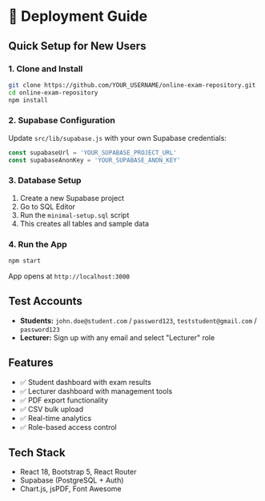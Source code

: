 # 🚀 Deployment Guide

## Quick Setup for New Users

### 1. Clone and Install
```bash
git clone https://github.com/YOUR_USERNAME/online-exam-repository.git
cd online-exam-repository
npm install
```

### 2. Supabase Configuration
Update `src/lib/supabase.js` with your own Supabase credentials:
```javascript
const supabaseUrl = 'YOUR_SUPABASE_PROJECT_URL'
const supabaseAnonKey = 'YOUR_SUPABASE_ANON_KEY'
```

### 3. Database Setup
1. Create a new Supabase project
2. Go to SQL Editor
3. Run the `minimal-setup.sql` script
4. This creates all tables and sample data

### 4. Run the App
```bash
npm start
```
App opens at `http://localhost:3000`

## Test Accounts
- **Students:** `john.doe@student.com` / `password123`, `teststudent@gmail.com` / `password123`
- **Lecturer:** Sign up with any email and select "Lecturer" role

## Features
- ✅ Student dashboard with exam results
- ✅ Lecturer dashboard with management tools
- ✅ PDF export functionality
- ✅ CSV bulk upload
- ✅ Real-time analytics
- ✅ Role-based access control

## Tech Stack
- React 18, Bootstrap 5, React Router
- Supabase (PostgreSQL + Auth)
- Chart.js, jsPDF, Font Awesome
